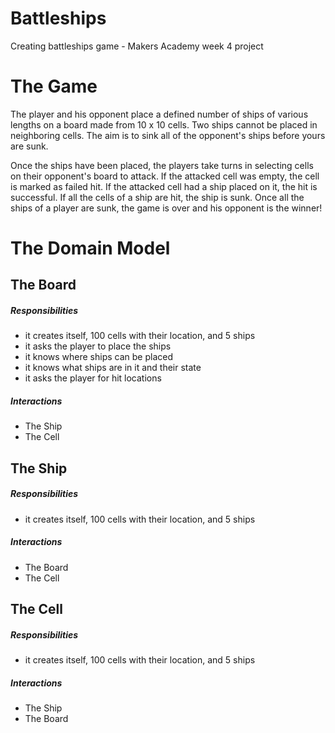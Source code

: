 Battleships
===========

Creating battleships game - Makers Academy week 4 project



# The Game

The player and his opponent place a defined number of ships of various lengths on a board made from 10 x 10 cells. Two ships cannot be placed in neighboring cells. The aim is to sink all of the opponent's ships before yours are sunk.

Once the ships have been placed, the players take turns in selecting cells on their opponent's board to attack. If the attacked cell was empty, the cell is marked as failed hit. If the attacked cell had a ship placed on it, the hit is successful. If all the cells of a ship are hit, the ship is sunk. Once all the ships of a player are sunk, the game is over and his opponent is the winner!

# The Domain Model

## The Board
##### Responsibilities
- it creates itself, 100 cells with their location, and 5 ships
- it asks the player to place the ships
- it knows where ships can be placed
- it knows what ships are in it and their state
- it asks the player for hit locations

##### Interactions
- The Ship
- The Cell

## The Ship

##### Responsibilities
- it creates itself, 100 cells with their location, and 5 ships

##### Interactions
- The Board
- The Cell

## The Cell

##### Responsibilities
- it creates itself, 100 cells with their location, and 5 ships

##### Interactions
- The Ship
- The Board
